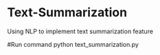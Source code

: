 # Text-Summarization
 Using NLP to implement text summarization feature

 #Run command python text_summarization.py 

